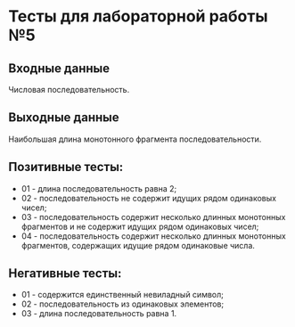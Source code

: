 # Тесты для лабораторной работы №5

## Входные данные 
Числовая последовательность.

## Выходные данные
Наибольшая длина монотонного фрагмента последовательности.

## Позитивные тесты:
 - 01 - длина последовательность равна 2;
 - 02 - последовательность не содержит идущих рядом одинаковых чисел;
 - 03 - последовательность содержит несколько длинных монотонных фрагментов и не содержит идущих рядом одинаковых чисел;
 - 04 - последовательность содержит несколько длинных монотонных фрагментов, содержащих идущие рядом одинаковые числа.

## Негативные тесты:
 - 01 - содержится единственный невиладный символ;
 - 02 - последовательность из одинаковых элементов;
 - 03 - длина последовательность равна 1.
